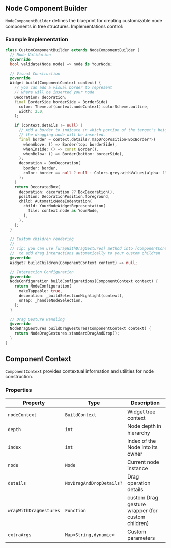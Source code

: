 ## Node Component Builder

`NodeComponentBuilder` defines the blueprint for creating customizable node components in tree structures. Implementations control:

### Example implementation 

```dart
class CustomComponentBuilder extends NodeComponentBuilder {
  // Node Validation
  @override
  bool validate(Node node) => node is YourNode;

  // Visual Construction
  @override
  Widget build(ComponentContext context) {
    // you can add a visual border to represent
    // where will be inserted your node
    Decoration? decoration;
    final BorderSide borderSide = BorderSide(
      color: Theme.of(context.nodeContext).colorScheme.outline,
      width: 2.0,
    );

    if (context.details != null) {
      // Add a border to indicate in which portion of the target's height
      // the dragging node will be inserted.
      final border = context.details?.mapDropPosition<BoxBorder?>(
        whenAbove: () => Border(top: borderSide),
        whenInside: () => const Border(),
        whenBelow: () => Border(bottom: borderSide),
      );
      decoration = BoxDecoration(
        border: border,
        color: border == null ? null : Colors.grey.withValues(alpha: 130),
      );
    }
    return DecoratedBox(
      decoration: decoration ?? BoxDecoration(),
      position: DecorationPosition.foreground,
      child: AutomaticNodeIndentation(
        child: YourNodeWidgetRepresentation(
          file: context.node as YourNode,
        ),
      ),
    );
  }

  // Custom children rendering
  //
  // Tip: you can use [wrapWithDragGestures] method into [ComponentContext] 
  //  to add drag interactions automatically to your custom children
  @override
  Widget? buildChildren(ComponentContext context) => null;

  // Interaction Configuration
  @override
  NodeConfiguration buildConfigurations(ComponentContext context) {
    return NodeConfiguration(
      makeTappable: true,
      decoration: _buildSelectionHighlight(context),
      onTap: _handleNodeSelection,
    );
  }

  // Drag Gesture Handling
  @override
  NodeDragGestures buildDragGestures(ComponentContext context) {
    return NodeDragGestures.standardDragAndDrop();
  }
}
```

## Component Context

`ComponentContext` provides contextual information and utilities for node construction.

### Properties

| Property | Type | Description |
|----------|------|-------------|
| `nodeContext` | `BuildContext` | Widget tree context |
| `depth` | `int` | Node depth in hierarchy |
| `index` | `int` | Index of the Node into its owner |
| `node` | `Node` | Current node instance |
| `details` | `NovDragAndDropDetails?` | Drag operation details |
| `wrapWithDragGestures` | `Function` | custom Drag gesture wrapper (for custom children) |
| `extraArgs` | `Map<String,dynamic>` | Custom parameters |
